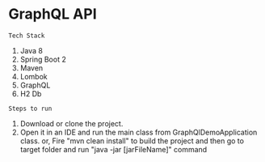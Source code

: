 # GraphQL API

`Tech Stack`
1. Java 8
2. Spring Boot 2
3. Maven
4. Lombok
5. GraphQL
6. H2 Db

`Steps to run`
1. Download or clone the project.
2. Open it in an IDE and run the main class from GraphQlDemoApplication class.
or, Fire "mvn clean install" to build the project and then go to target folder 
and run "java -jar [jarFileName]" command
